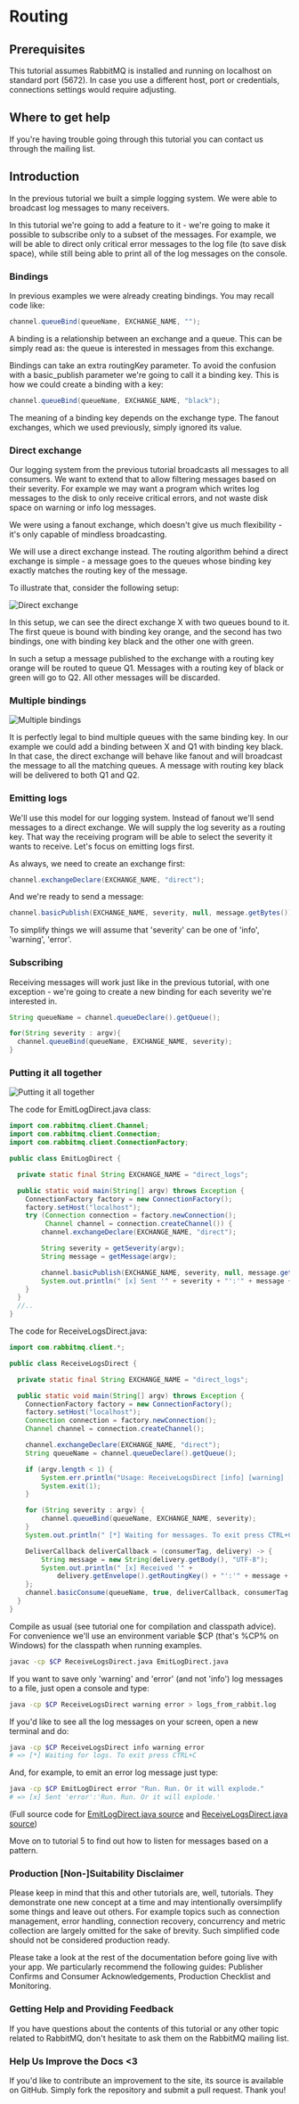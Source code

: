 # Routing

## Prerequisites

This tutorial assumes RabbitMQ is installed and running on localhost on standard port (5672). In case you use a different host, port or credentials, connections settings would require adjusting.

## Where to get help

If you're having trouble going through this tutorial you can contact us through the mailing list.

## Introduction

In the previous tutorial we built a simple logging system. We were able to broadcast log messages to many receivers.

In this tutorial we're going to add a feature to it - we're going to make it possible to subscribe only to a subset of the messages. For example, we will be able to direct only critical error messages to the log file (to save disk space), while still being able to print all of the log messages on the console.

### Bindings

In previous examples we were already creating bindings. You may recall code like:

```java
channel.queueBind(queueName, EXCHANGE_NAME, "");
```

A binding is a relationship between an exchange and a queue. This can be simply read as: the queue is interested in messages from this exchange.

Bindings can take an extra routingKey parameter. To avoid the confusion with a basic_publish parameter we're going to call it a binding key. This is how we could create a binding with a key:

```java
channel.queueBind(queueName, EXCHANGE_NAME, "black");
```

The meaning of a binding key depends on the exchange type. The fanout exchanges, which we used previously, simply ignored its value.

### Direct exchange

Our logging system from the previous tutorial broadcasts all messages to all consumers. We want to extend that to allow filtering messages based on their severity. For example we may want a program which writes log messages to the disk to only receive critical errors, and not waste disk space on warning or info log messages.

We were using a fanout exchange, which doesn't give us much flexibility - it's only capable of mindless broadcasting.

We will use a direct exchange instead. The routing algorithm behind a direct exchange is simple - a message goes to the queues whose binding key exactly matches the routing key of the message.

To illustrate that, consider the following setup:

![Direct exchange](./images/direct-exchange.webp)

In this setup, we can see the direct exchange X with two queues bound to it. The first queue is bound with binding key orange, and the second has two bindings, one with binding key black and the other one with green.

In such a setup a message published to the exchange with a routing key orange will be routed to queue Q1. Messages with a routing key of black or green will go to Q2. All other messages will be discarded.

### Multiple bindings

![Multiple bindings](./images/direct-exchange-multiple.webp)

It is perfectly legal to bind multiple queues with the same binding key. In our example we could add a binding between X and Q1 with binding key black. In that case, the direct exchange will behave like fanout and will broadcast the message to all the matching queues. A message with routing key black will be delivered to both Q1 and Q2.

### Emitting logs

We'll use this model for our logging system. Instead of fanout we'll send messages to a direct exchange. We will supply the log severity as a routing key. That way the receiving program will be able to select the severity it wants to receive. Let's focus on emitting logs first.

As always, we need to create an exchange first:

```java
channel.exchangeDeclare(EXCHANGE_NAME, "direct");
```

And we're ready to send a message:

```java
channel.basicPublish(EXCHANGE_NAME, severity, null, message.getBytes());
```

To simplify things we will assume that 'severity' can be one of 'info', 'warning', 'error'.

### Subscribing

Receiving messages will work just like in the previous tutorial, with one exception - we're going to create a new binding for each severity we're interested in.

```java
String queueName = channel.queueDeclare().getQueue();

for(String severity : argv){
  channel.queueBind(queueName, EXCHANGE_NAME, severity);
}
```

### Putting it all together

![Putting it all together](./images/putting_all_togeter.webp)

The code for EmitLogDirect.java class:

```java
import com.rabbitmq.client.Channel;
import com.rabbitmq.client.Connection;
import com.rabbitmq.client.ConnectionFactory;

public class EmitLogDirect {

  private static final String EXCHANGE_NAME = "direct_logs";

  public static void main(String[] argv) throws Exception {
    ConnectionFactory factory = new ConnectionFactory();
    factory.setHost("localhost");
    try (Connection connection = factory.newConnection();
         Channel channel = connection.createChannel()) {
        channel.exchangeDeclare(EXCHANGE_NAME, "direct");

        String severity = getSeverity(argv);
        String message = getMessage(argv);

        channel.basicPublish(EXCHANGE_NAME, severity, null, message.getBytes("UTF-8"));
        System.out.println(" [x] Sent '" + severity + "':'" + message + "'");
    }
  }
  //..
}
```

The code for ReceiveLogsDirect.java:

```java
import com.rabbitmq.client.*;

public class ReceiveLogsDirect {

  private static final String EXCHANGE_NAME = "direct_logs";

  public static void main(String[] argv) throws Exception {
    ConnectionFactory factory = new ConnectionFactory();
    factory.setHost("localhost");
    Connection connection = factory.newConnection();
    Channel channel = connection.createChannel();

    channel.exchangeDeclare(EXCHANGE_NAME, "direct");
    String queueName = channel.queueDeclare().getQueue();

    if (argv.length < 1) {
        System.err.println("Usage: ReceiveLogsDirect [info] [warning] [error]");
        System.exit(1);
    }

    for (String severity : argv) {
        channel.queueBind(queueName, EXCHANGE_NAME, severity);
    }
    System.out.println(" [*] Waiting for messages. To exit press CTRL+C");

    DeliverCallback deliverCallback = (consumerTag, delivery) -> {
        String message = new String(delivery.getBody(), "UTF-8");
        System.out.println(" [x] Received '" +
            delivery.getEnvelope().getRoutingKey() + "':'" + message + "'");
    };
    channel.basicConsume(queueName, true, deliverCallback, consumerTag -> { });
  }
}
```

Compile as usual (see tutorial one for compilation and classpath advice). For convenience we'll use an environment variable $CP (that's %CP% on Windows) for the classpath when running examples.

```bash
javac -cp $CP ReceiveLogsDirect.java EmitLogDirect.java
```

If you want to save only 'warning' and 'error' (and not 'info') log messages to a file, just open a console and type:

```bash
java -cp $CP ReceiveLogsDirect warning error > logs_from_rabbit.log
```

If you'd like to see all the log messages on your screen, open a new terminal and do:

```bash
java -cp $CP ReceiveLogsDirect info warning error
# => [*] Waiting for logs. To exit press CTRL+C
```

And, for example, to emit an error log message just type:

```bash
java -cp $CP EmitLogDirect error "Run. Run. Or it will explode."
# => [x] Sent 'error':'Run. Run. Or it will explode.'
```

(Full source code for [EmitLogDirect.java source](https://github.com/rabbitmq/rabbitmq-tutorials/blob/master/java/EmitLogDirect.java) and [ReceiveLogsDirect.java source](https://github.com/rabbitmq/rabbitmq-tutorials/blob/master/java/ReceiveLogsDirect.java))

Move on to tutorial 5 to find out how to listen for messages based on a pattern.

### Production \[Non-\]Suitability Disclaimer

Please keep in mind that this and other tutorials are, well, tutorials. They demonstrate one new concept at a time and may intentionally oversimplify some things and leave out others. For example topics such as connection management, error handling, connection recovery, concurrency and metric collection are largely omitted for the sake of brevity. Such simplified code should not be considered production ready.

Please take a look at the rest of the documentation before going live with your app. We particularly recommend the following guides: Publisher Confirms and Consumer Acknowledgements, Production Checklist and Monitoring.

### Getting Help and Providing Feedback

If you have questions about the contents of this tutorial or any other topic related to RabbitMQ, don't hesitate to ask them on the RabbitMQ mailing list.

### Help Us Improve the Docs <3

If you'd like to contribute an improvement to the site, its source is available on GitHub. Simply fork the repository and submit a pull request. Thank you!
